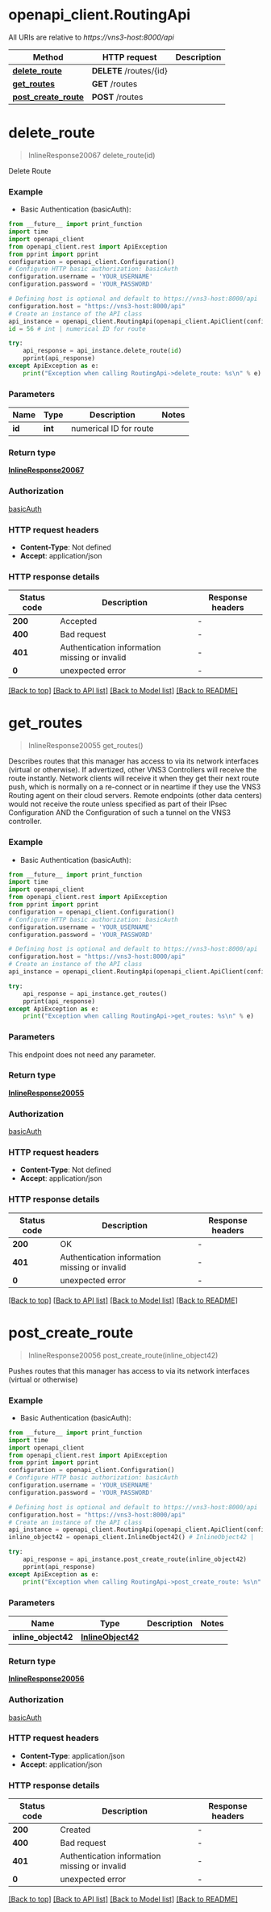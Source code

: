 # openapi_client.RoutingApi

All URIs are relative to *https://vns3-host:8000/api*

Method | HTTP request | Description
------------- | ------------- | -------------
[**delete_route**](RoutingApi.md#delete_route) | **DELETE** /routes/{id} | 
[**get_routes**](RoutingApi.md#get_routes) | **GET** /routes | 
[**post_create_route**](RoutingApi.md#post_create_route) | **POST** /routes | 


# **delete_route**
> InlineResponse20067 delete_route(id)



Delete Route

### Example

* Basic Authentication (basicAuth):
```python
from __future__ import print_function
import time
import openapi_client
from openapi_client.rest import ApiException
from pprint import pprint
configuration = openapi_client.Configuration()
# Configure HTTP basic authorization: basicAuth
configuration.username = 'YOUR_USERNAME'
configuration.password = 'YOUR_PASSWORD'

# Defining host is optional and default to https://vns3-host:8000/api
configuration.host = "https://vns3-host:8000/api"
# Create an instance of the API class
api_instance = openapi_client.RoutingApi(openapi_client.ApiClient(configuration))
id = 56 # int | numerical ID for route

try:
    api_response = api_instance.delete_route(id)
    pprint(api_response)
except ApiException as e:
    print("Exception when calling RoutingApi->delete_route: %s\n" % e)
```

### Parameters

Name | Type | Description  | Notes
------------- | ------------- | ------------- | -------------
 **id** | **int**| numerical ID for route | 

### Return type

[**InlineResponse20067**](InlineResponse20067.md)

### Authorization

[basicAuth](../README.md#basicAuth)

### HTTP request headers

 - **Content-Type**: Not defined
 - **Accept**: application/json

### HTTP response details
| Status code | Description | Response headers |
|-------------|-------------|------------------|
**200** | Accepted |  -  |
**400** | Bad request |  -  |
**401** | Authentication information missing or invalid |  -  |
**0** | unexpected error |  -  |

[[Back to top]](#) [[Back to API list]](../README.md#documentation-for-api-endpoints) [[Back to Model list]](../README.md#documentation-for-models) [[Back to README]](../README.md)

# **get_routes**
> InlineResponse20055 get_routes()



Describes routes that this manager has access to via its network interfaces (virtual or otherwise).  If advertized, other VNS3 Controllers will receive the route instantly. Network clients will  receive it when they get their next route push, which is normally on a re-connect or in neartime  if they use the VNS3 Routing agent on their cloud servers. Remote endpoints  (other data centers) would not receive the route unless specified as part of  their IPsec Configuration AND the Configuration of such a tunnel on the VNS3 controller. 

### Example

* Basic Authentication (basicAuth):
```python
from __future__ import print_function
import time
import openapi_client
from openapi_client.rest import ApiException
from pprint import pprint
configuration = openapi_client.Configuration()
# Configure HTTP basic authorization: basicAuth
configuration.username = 'YOUR_USERNAME'
configuration.password = 'YOUR_PASSWORD'

# Defining host is optional and default to https://vns3-host:8000/api
configuration.host = "https://vns3-host:8000/api"
# Create an instance of the API class
api_instance = openapi_client.RoutingApi(openapi_client.ApiClient(configuration))

try:
    api_response = api_instance.get_routes()
    pprint(api_response)
except ApiException as e:
    print("Exception when calling RoutingApi->get_routes: %s\n" % e)
```

### Parameters
This endpoint does not need any parameter.

### Return type

[**InlineResponse20055**](InlineResponse20055.md)

### Authorization

[basicAuth](../README.md#basicAuth)

### HTTP request headers

 - **Content-Type**: Not defined
 - **Accept**: application/json

### HTTP response details
| Status code | Description | Response headers |
|-------------|-------------|------------------|
**200** | OK |  -  |
**401** | Authentication information missing or invalid |  -  |
**0** | unexpected error |  -  |

[[Back to top]](#) [[Back to API list]](../README.md#documentation-for-api-endpoints) [[Back to Model list]](../README.md#documentation-for-models) [[Back to README]](../README.md)

# **post_create_route**
> InlineResponse20056 post_create_route(inline_object42)



Pushes routes that this manager has access to via its network interfaces (virtual or otherwise) 

### Example

* Basic Authentication (basicAuth):
```python
from __future__ import print_function
import time
import openapi_client
from openapi_client.rest import ApiException
from pprint import pprint
configuration = openapi_client.Configuration()
# Configure HTTP basic authorization: basicAuth
configuration.username = 'YOUR_USERNAME'
configuration.password = 'YOUR_PASSWORD'

# Defining host is optional and default to https://vns3-host:8000/api
configuration.host = "https://vns3-host:8000/api"
# Create an instance of the API class
api_instance = openapi_client.RoutingApi(openapi_client.ApiClient(configuration))
inline_object42 = openapi_client.InlineObject42() # InlineObject42 | 

try:
    api_response = api_instance.post_create_route(inline_object42)
    pprint(api_response)
except ApiException as e:
    print("Exception when calling RoutingApi->post_create_route: %s\n" % e)
```

### Parameters

Name | Type | Description  | Notes
------------- | ------------- | ------------- | -------------
 **inline_object42** | [**InlineObject42**](InlineObject42.md)|  | 

### Return type

[**InlineResponse20056**](InlineResponse20056.md)

### Authorization

[basicAuth](../README.md#basicAuth)

### HTTP request headers

 - **Content-Type**: application/json
 - **Accept**: application/json

### HTTP response details
| Status code | Description | Response headers |
|-------------|-------------|------------------|
**200** | Created |  -  |
**400** | Bad request |  -  |
**401** | Authentication information missing or invalid |  -  |
**0** | unexpected error |  -  |

[[Back to top]](#) [[Back to API list]](../README.md#documentation-for-api-endpoints) [[Back to Model list]](../README.md#documentation-for-models) [[Back to README]](../README.md)


